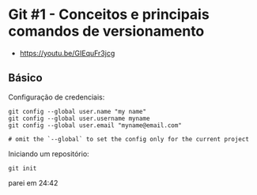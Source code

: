 # Git #1 - Conceitos e principais comandos de versionamento

- <https://youtu.be/GIEquFr3jcg>

## Básico

Configuração de credenciais:

```
git config --global user.name "my name"
git config --global user.username myname
git config --global user.email "myname@email.com"

# omit the `--global` to set the config only for the current project
```

Iniciando um repositório:
```
git init
```

parei em 24:42



